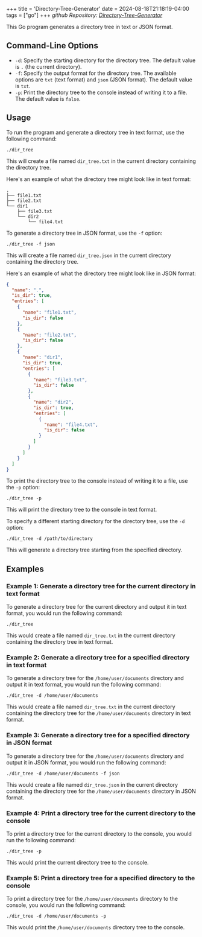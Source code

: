+++
title = 'Directory-Tree-Generator'
date = 2024-08-18T21:18:19-04:00
tags = ["go"]
+++
*github Repository: [Directory-Tree-Generator](https://github.com/hectorsvill/Directory-Tree-Generator)*

This Go program generates a directory tree in text or JSON format. 

## Command-Line Options

- `-d`: Specify the starting directory for the directory tree. The default value is `.` (the current directory).
- `-f`: Specify the output format for the directory tree. The available options are `txt` (text format) and `json` (JSON format). The default value is `txt`.
- `-p`: Print the directory tree to the console instead of writing it to a file. The default value is `false`.

## Usage

To run the program and generate a directory tree in text format, use the following command:

```
./dir_tree
```

This will create a file named `dir_tree.txt` in the current directory containing the directory tree.

Here's an example of what the directory tree might look like in text format:

```
.
├── file1.txt
├── file2.txt
└── dir1
    ├── file3.txt
    └── dir2
        └── file4.txt
```

To generate a directory tree in JSON format, use the `-f` option:

```
./dir_tree -f json
```

This will create a file named `dir_tree.json` in the current directory containing the directory tree.

Here's an example of what the directory tree might look like in JSON format:

```json
{
  "name": ".",
  "is_dir": true,
  "entries": [
    {
      "name": "file1.txt",
      "is_dir": false
    },
    {
      "name": "file2.txt",
      "is_dir": false
    },
    {
      "name": "dir1",
      "is_dir": true,
      "entries": [
        {
          "name": "file3.txt",
          "is_dir": false
        },
        {
          "name": "dir2",
          "is_dir": true,
          "entries": [
            {
              "name": "file4.txt",
              "is_dir": false
            }
          ]
        }
      ]
    }
  ]
}
```

To print the directory tree to the console instead of writing it to a file, use the `-p` option:

```
./dir_tree -p
```

This will print the directory tree to the console in text format.

To specify a different starting directory for the directory tree, use the `-d` option:

```
./dir_tree -d /path/to/directory
```

This will generate a directory tree starting from the specified directory.

## Examples

### Example 1: Generate a directory tree for the current directory in text format

To generate a directory tree for the current directory and output it in text format, you would run the following command:

```
./dir_tree
```

This would create a file named `dir_tree.txt` in the current directory containing the directory tree in text format.

### Example 2: Generate a directory tree for a specified directory in text format

To generate a directory tree for the `/home/user/documents` directory and output it in text format, you would run the following command:

```
./dir_tree -d /home/user/documents
```

This would create a file named `dir_tree.txt` in the current directory containing the directory tree for the `/home/user/documents` directory in text format.

### Example 3: Generate a directory tree for a specified directory in JSON format

To generate a directory tree for the `/home/user/documents` directory and output it in JSON format, you would run the following command:

```
./dir_tree -d /home/user/documents -f json
```

This would create a file named `dir_tree.json` in the current directory containing the directory tree for the `/home/user/documents` directory in JSON format.

### Example 4: Print a directory tree for the current directory to the console

To print a directory tree for the current directory to the console, you would run the following command:

```
./dir_tree -p
```

This would print the current directory tree to the console.

### Example 5: Print a directory tree for a specified directory to the console

To print a directory tree for the `/home/user/documents` directory to the console, you would run the following command:

```
./dir_tree -d /home/user/documents -p
```

This would print the `/home/user/documents` directory tree to the console.



